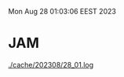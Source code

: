 Mon Aug 28 01:03:06 EEST 2023
# JAM
<a href='./cache/202308/28_01.log'>./cache/202308/28_01.log</a>
